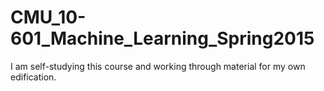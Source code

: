 # CMU_10-601_Machine_Learning_Spring2015
I am self-studying this course and working through material for my own edification.
